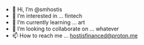 - 👋 Hi, I’m @smhostis
- 👀 I’m interested in ... fintech
- 🌱 I’m currently learning ... art
- 💞️ I’m looking to collaborate on ... whatever
- 📫 How to reach me ... hostisfinanced@proton.me

<!---
smhostis/smhostis is a ✨ special ✨ repository because its `README.md` (this file) appears on your GitHub profile.
You can click the Preview link to take a look at your changes.
--->
